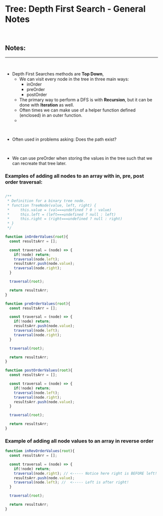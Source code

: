 # Tree: Depth First Search - General Notes

<br>

## Notes:

<hr>
<br> 

- Depth First Searches methods are **Top Down**,
  - We can visit every node in the tree in three main ways:
    - inOrder
    - preOrder
    - postOrder
  - The primary way to perform a DFS is with **Recursion**, but it can be done with **Iteration** as well.
  - Often times we can make use of a helper function defined (enclosed) in an outer function.
  - 

<br>

- Often used in problems asking: Does the path exist?

<br>

- We can use preOrder when storing the values in the tree such that we can recreate that tree later.

### Examples of adding all nodes to an array with **in**, **pre**, **post** order traversal:

```js

/**
 * Definition for a binary tree node.
 * function TreeNode(value, left, right) {
 *     this.value = (val===undefined ? 0 : value)
 *     this.left = (left===undefined ? null : left)
 *     this.right = (right===undefined ? null : right)
 * }
 */

function inOrderValues(root){
  const resultsArr = [];

  const traversal = (node) => {
    if(!node) return;
    traversal(node.left);
    resultsArr.push(node.value);
    traversal(node.right);
  }

  traversal(root);

  return resultsArr;
}

function preOrderValues(root){
  const resultsArr = [];

  const traversal = (node) => {
    if(!node) return;
    resultsArr.push(node.value);
    traversal(node.left);
    traversal(node.right);
  }

  traversal(root);

  return resultsArr;
}

function postOrderValues(root){
  const resultsArr = [];

  const traversal = (node) => {
    if(!node) return;
    traversal(node.left);
    traversal(node.right);
    resultsArr.push(node.value);
  }

  traversal(root);

  return resultsArr;
}
```

### Example of adding all node values to an array in reverse order

```js
function inRevOrderValues(root){
  const resultsArr = [];

  const traversal = (node) => {
    if(!node) return;
    traversal(node.right); // <----- Notice here right is BEFORE left!
    resultsArr.push(node.value);
    traversal(node.left); //  <----- Left is after right!
  }

  traversal(root);

  return resultsArr;
}
```